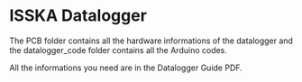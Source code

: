 # ISSKA Datalogger
The PCB folder contains all the hardware informations of the datalogger and the datalogger_code folder contains all the Arduino codes.

All the informations you need are in the Datalogger Guide PDF.